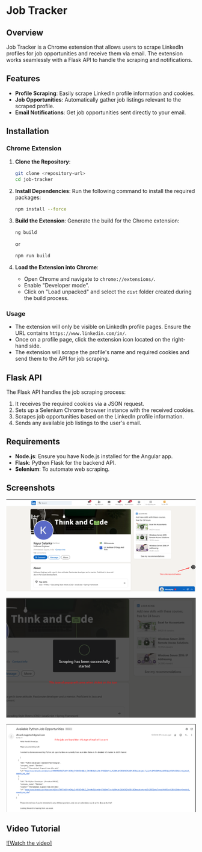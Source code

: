 # Job Tracker

## Overview

Job Tracker is a Chrome extension that allows users to scrape LinkedIn profiles for job opportunities and receive them via email. The extension works seamlessly with a Flask API to handle the scraping and notifications.

## Features

- **Profile Scraping**: Easily scrape LinkedIn profile information and cookies.
- **Job Opportunities**: Automatically gather job listings relevant to the scraped profile.
- **Email Notifications**: Get job opportunities sent directly to your email.

## Installation

### Chrome Extension

1. **Clone the Repository**:
   ```bash
   git clone <repository-url>
   cd job-tracker
   ```

2. **Install Dependencies**:
   Run the following command to install the required packages:
   ```bash
   npm install --force
   ```

3. **Build the Extension**:
   Generate the build for the Chrome extension:
   ```bash
   ng build
   ```
   or
   ```bash
   npm run build
   ```

4. **Load the Extension into Chrome**:
   - Open Chrome and navigate to `chrome://extensions/`.
   - Enable "Developer mode".
   - Click on "Load unpacked" and select the `dist` folder created during the build process.

### Usage

- The extension will only be visible on LinkedIn profile pages. Ensure the URL contains `https://www.linkedin.com/in/`.
- Once on a profile page, click the extension icon located on the right-hand side.
- The extension will scrape the profile's name and required cookies and send them to the API for job scraping.

## Flask API

The Flask API handles the job scraping process:

1. It receives the required cookies via a JSON request.
2. Sets up a Selenium Chrome browser instance with the received cookies.
3. Scrapes job opportunities based on the LinkedIn profile information.
4. Sends any available job listings to the user's email.

## Requirements

- **Node.js**: Ensure you have Node.js installed for the Angular app.
- **Flask**: Python Flask for the backend API.
- **Selenium**: To automate web scraping.

## Screenshots
![alt text](image.png)

![alt text](image-1.png)

![alt text](image-2.png)

## Video Tutorial

[![Watch the video]](https://drive.google.com/file/d/1Tl3Hvm3y-Ri0t4elydyJnJGoOlzkF9uL/view?usp=sharing)
